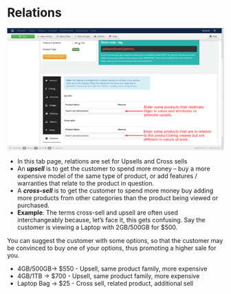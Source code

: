 # Relations

![Simple Product Relations](product_simple_relations.png)


* In this tab page, relations are set for Upsells and Cross sells
* An ***upsell*** is to get the customer to spend more money – buy a more expensive model of the same type of product, or add features / warranties that relate to the product in question.
* A ***cross-sell*** is to get the customer to spend more money buy adding more products from other categories than the product being viewed or purchased.
* **Example**:
    The terms cross-sell and upsell are often used interchangeably because, let’s face it, this gets confusing. Say the customer is viewing a Laptop with 2GB/500GB for $500.

You can suggest the customer with some options, so that the customer may be convinced to buy one of your options, thus promoting a higher sale for you.

   * 4GB/500GB-> $550 - Upsell, same product family, more expensive
   * 4GB/1TB -> $700  - Upsell, same product family, more expensive
   * Laptop Bag -> $25 - Cross sell, related product, additional sell
